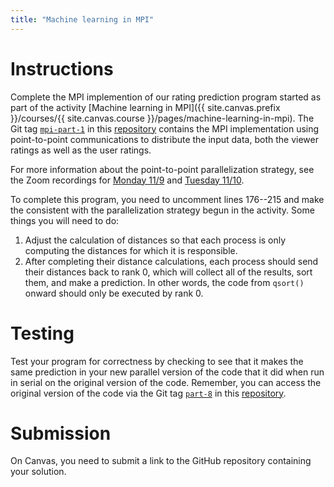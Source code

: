 ```yaml
---
title: "Machine learning in MPI"
---
```


# Instructions
Complete the MPI implemention of our rating prediction program started as part
of the activity [Machine learning in MPI]({{ site.canvas.prefix }}/courses/{{ site.canvas.course }}/pages/machine-learning-in-mpi). The Git tag [`mpi-part-1`](https://github.com/CSBSJU/CSCI-351-machine-learning/tree/mpi-part-1) in this [repository](https://github.com/CSBSJU/CSCI-351-machine-learning.git) contains
the MPI implementation using point-to-point communications to distribute the
input data, both the viewer ratings as well as the user ratings.

For more information about the point-to-point parallelization strategy, see the
Zoom recordings for [Monday 11/9](https://csbsju.zoom.us/rec/share/suJUZmvinidevj1zI1Fwfrj01hT4MQUW3-uSsk29goXG_qrk0ZOb-f-y9Y-C9dSA.I_pGHsjw3Ho1FeBK) and [Tuesday 11/10](https://csbsju.zoom.us/rec/share/Rnmh2cErMoyRgkLraAuHUqcLcjD8SWeSXCZjLqXqHKtjsocukZS071jwlqv4IkWp.x4643r67uUbDRDFI).

To complete this program, you need to uncomment lines 176--215 and make the
consistent with the parallelization strategy begun in the activity. Some things
you will need to do:
  1. Adjust the calculation of distances so that each process is only computing
     the distances for which it is responsible.
  1. After completing their distance calculations, each process should send
     their distances back to rank 0, which will collect all of the results, sort
     them, and make a prediction. In other words, the code from `qsort()` onward
     should only be executed by rank 0.

# Testing
Test your program for correctness by checking to see that it makes the same
prediction in your new parallel version of the code that it did when run in
serial on the original version of the code. Remember, you can access the
original version of the code via the Git tag [`part-8`](https://github.com/CSBSJU/CSCI-351-machine-learning/tree/part-8) in this [repository](https://github.com/CSBSJU/CSCI-351-machine-learning.git).

# Submission
On Canvas, you need to submit a link to the GitHub repository containing your
solution.
